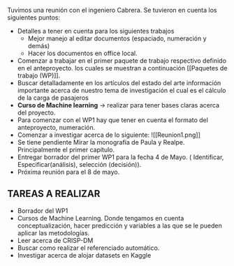 Tuvimos una reunión con el ingeniero Cabrera. Se tuvieron en cuenta los siguientes puntos:

- Detalles a tener en cuenta para los siguientes trabajos
	- Mejor manejo al editar documentos (espaciado, numeración y demás)
	- Hacer los documentos en office local.
- Comenzar a trabajar en el primer paquete de trabajo respectivo definido en el anteproyecto. los cuales se muestran a continuación [[Paquetes de trabajo (WP)]].
- Buscar detalladamente en los artículos del estado del arte información importante acerca de nuestro tema de investigación el cual es el cálculo de la carga de pasajeros
- __Curso de Machine learning__ -> realizar para tener bases claras acerca del proyecto.
- Para comenzar con el WP1 hay que tener en cuenta el formato del anteproyecto, numeración.
- Comenzar a investigar acerca de lo siguiente:
	![[Reunion1.png]]
- Se tiene pendiente Mirar la monografía de Paula y Realpe. Principalmente el primer capítulo.
- Entregar borrador del primer WP1 para la fecha 4 de Mayo. ( Identificar, Especificar(análisis), selección (decisión)).
- Próxima reunión para el 8 de mayo.
## TAREAS A REALIZAR
- Borrador del WP1
- Cursos de Machine Learning. Donde tengamos en cuenta conceptualización, hacer predicción y variables a las que se le pueden aplicar las metodologías.
- Leer acerca de CRISP-DM 
- Buscar como realizar el referenciado automático.
- Investigar acerca de alojar datasets en Kaggle
